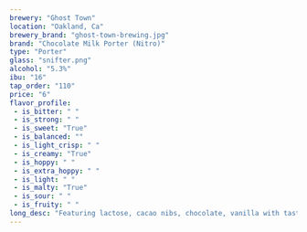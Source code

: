 ```yaml
---
brewery: "Ghost Town"
location: "Oakland, Ca"
brewery_brand: "ghost-town-brewing.jpg"
brand: "Chocolate Milk Porter (Nitro)"
type: "Porter"
glass: "snifter.png"
alcohol: "5.3%"
ibu: "16"
tap_order: "110"
price: "6"
flavor_profile:
 - is_bitter: " "
 - is_strong: " "
 - is_sweet: "True"
 - is_balanced: ""
 - is_light_crisp: " "
 - is_creamy: "True"
 - is_hoppy: " "
 - is_extra_hoppy: " "
 - is_light: " "
 - is_malty: "True"
 - is_sour: " "
 - is_fruity: " "
long_desc: "Featuring lactose, cacao nibs, chocolate, vanilla with tasting notes of bowl of cocoa puffs & Saturday morning cartoons"
---
```

